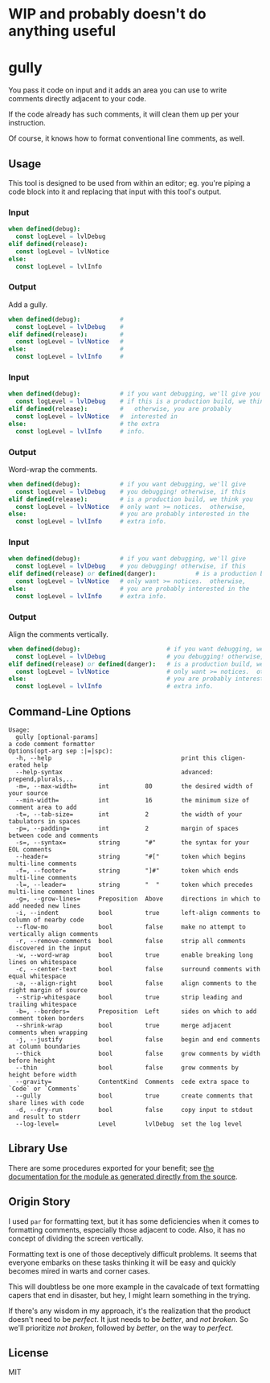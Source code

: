 # **WIP and probably doesn't do anything useful**

# gully

You pass it code on input and it adds an area you can use to write comments
directly adjacent to your code.

If the code already has such comments, it will clean them up per your
instruction.

Of course, it knows how to format conventional line comments, as well.

## Usage

This tool is designed to be used from within an editor; eg. you're piping a code
block into it and replacing that input with this tool's output.

### Input
```nim
when defined(debug):
  const logLevel = lvlDebug
elif defined(release):
  const logLevel = lvlNotice
else:
  const logLevel = lvlInfo
```

### Output

Add a gully.

```nim
when defined(debug):           #
  const logLevel = lvlDebug    #
elif defined(release):         #
  const logLevel = lvlNotice   #
else:                          #
  const logLevel = lvlInfo     #
```

### Input
```nim
when defined(debug):           # if you want debugging, we'll give you debugging!  otherwise,
  const logLevel = lvlDebug    # if this is a production build, we think you only want >= notices.
elif defined(release):         #   otherwise, you are probably
  const logLevel = lvlNotice   #  interested in
else:                          # the extra
  const logLevel = lvlInfo     # info.
```

### Output

Word-wrap the comments.

```nim
when defined(debug):           # if you want debugging, we'll give
  const logLevel = lvlDebug    # you debugging! otherwise, if this
elif defined(release):         # is a production build, we think you
  const logLevel = lvlNotice   # only want >= notices.  otherwise,
else:                          # you are probably interested in the
  const logLevel = lvlInfo     # extra info.
```

### Input
```nim
when defined(debug):           # if you want debugging, we'll give
  const logLevel = lvlDebug    # you debugging! otherwise, if this
elif defined(release) or defined(danger):           # is a production build, we think you
  const logLevel = lvlNotice   # only want >= notices.  otherwise,
else:                          # you are probably interested in the
  const logLevel = lvlInfo     # extra info.
```

### Output
Align the comments vertically.

```nim
when defined(debug):                        # if you want debugging, we'll give
  const logLevel = lvlDebug                 # you debugging! otherwise, if this
elif defined(release) or defined(danger):   # is a production build, we think you
  const logLevel = lvlNotice                # only want >= notices.  otherwise,
else:                                       # you are probably interested in the
  const logLevel = lvlInfo                  # extra info.
```

## Command-Line Options

```
Usage:
  gully [optional-params]
a code comment formatter
Options(opt-arg sep :|=|spc):
  -h, --help                                    print this cligen-erated help
  --help-syntax                                 advanced: prepend,plurals,..
  -m=, --max-width=      int          80        the desired width of your source
  --min-width=           int          16        the minimum size of comment area to add
  -t=, --tab-size=       int          2         the width of your tabulators in spaces
  -p=, --padding=        int          2         margin of spaces between code and comments
  -s=, --syntax=         string       "#"       the syntax for your EOL comments
  --header=              string       "#["      token which begins multi-line comments
  -f=, --footer=         string       "]#"      token which ends multi-line comments
  -l=, --leader=         string       "  "      token which precedes multi-line comment lines
  -g=, --grow-lines=     Preposition  Above     directions in which to add needed new lines
  -i, --indent           bool         true      left-align comments to column of nearby code
  --flow-mo              bool         false     make no attempt to vertically align comments
  -r, --remove-comments  bool         false     strip all comments discovered in the input
  -w, --word-wrap        bool         true      enable breaking long lines on whitespace
  -c, --center-text      bool         false     surround comments with equal whitespace
  -a, --align-right      bool         false     align comments to the right margin of source
  --strip-whitespace     bool         true      strip leading and trailing whitespace
  -b=, --borders=        Preposition  Left      sides on which to add comment token borders
  --shrink-wrap          bool         true      merge adjacent comments when wrapping
  -j, --justify          bool         false     begin and end comments at column boundaries
  --thick                bool         false     grow comments by width before height
  --thin                 bool         false     grow comments by height before width
  --gravity=             ContentKind  Comments  cede extra space to `Code` or `Comments`
  --gully                bool         true      create comments that share lines with code
  -d, --dry-run          bool         false     copy input to stdout and result to stderr
  --log-level=           Level        lvlDebug  set the log level
```

## Library Use

There are some procedures exported for your benefit; see [the
documentation for the module as generated directly from the
source](https://disruptek.github.io/gully/gully.html).

## Origin Story

I used `par` for formatting text, but it has some deficiencies when it comes to
formatting comments, especially those adjacent to code. Also, it has no concept
of dividing the screen vertically.

Formatting text is one of those deceptively difficult problems. It seems that
everyone embarks on these tasks thinking it will be easy and quickly becomes
mired in warts and corner cases.

This will doubtless be one more example in the cavalcade of text formatting
capers that end in disaster, but hey, I might learn something in the trying.

If there's any wisdom in my approach, it's the realization that the product
doesn't need to be _perfect_. It just needs to be _better_, and _not broken_.
So we'll prioritize _not broken_, followed by _better_, on the way to _perfect_.

## License
MIT
